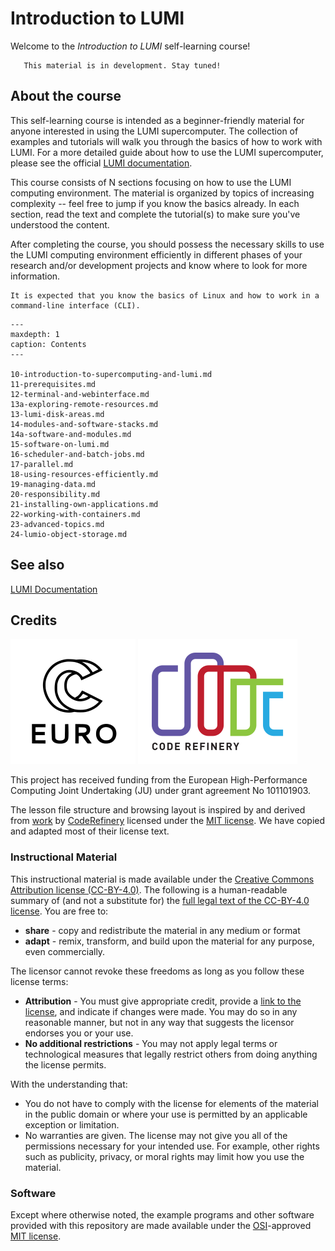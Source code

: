 # Introduction to LUMI

Welcome to the *Introduction to LUMI* self-learning course!

```{warning}
   This material is in development. Stay tuned!
```

## About the course

This self-learning course is intended as a beginner-friendly material for anyone interested in using the LUMI
supercomputer. The collection of examples and tutorials will walk you through the basics of how to work with LUMI. 
For a more detailed guide about how to use the LUMI supercomputer, please see the official [LUMI documentation](https://docs.lumi-supercomputer.eu/). 

This course consists of N sections focusing on how to use the LUMI
computing environment. The material is organized by topics of increasing complexity
-- feel free to jump if you know the basics already. In each section, read the
text and complete the tutorial(s) to make sure you've understood the content.

After completing the course, you should possess the necessary skills to use the
LUMI computing environment efficiently in different phases of your research
and/or development projects and know where to look for more information.

```{prereq}
It is expected that you know the basics of Linux and how to work in a
command-line interface (CLI).
```

```{toctree}
---
maxdepth: 1
caption: Contents
---

10-introduction-to-supercomputing-and-lumi.md
11-prerequisites.md
12-terminal-and-webinterface.md
13a-exploring-remote-resources.md
13-lumi-disk-areas.md
14-modules-and-software-stacks.md
14a-software-and-modules.md
15-software-on-lumi.md
16-scheduler-and-batch-jobs.md
17-parallel.md
18-using-resources-efficiently.md
19-managing-data.md
20-responsibility.md
21-installing-own-applications.md
22-working-with-containers.md
23-advanced-topics.md
24-lumio-object-storage.md
```

## See also

[LUMI Documentation](https://docs.lumi-supercomputer.eu/)

## Credits

![](img/eurocc.svg)
![](img/coderefinery.svg)

This project has received funding from the European High-Performance Computing
Joint Undertaking (JU) under grant agreement No 101101903.

The lesson file structure and browsing layout is inspired by and derived from
[work](https://github.com/coderefinery/sphinx-lesson) by [CodeRefinery](https://coderefinery.org/) licensed under the
[MIT license](https://opensource.org/licenses/mit-license.html). We have copied and adapted
most of their license text.

### Instructional Material

This instructional material is made available under the
[Creative Commons Attribution license (CC-BY-4.0)](https://creativecommons.org/licenses/by/4.0/).
The following is a human-readable summary of (and not a substitute for) the
[full legal text of the CC-BY-4.0 license](https://creativecommons.org/licenses/by/4.0/legalcode).
You are free to:

- **share** - copy and redistribute the material in any medium or format
- **adapt** - remix, transform, and build upon the material for any purpose,
  even commercially.

The licensor cannot revoke these freedoms as long as you follow these license terms:

- **Attribution** - You must give appropriate credit, provide a
  [link to the license](https://creativecommons.org/licenses/by/4.0/), and indicate if changes were
  made. You may do so in any reasonable manner, but not in any way that suggests
  the licensor endorses you or your use.
- **No additional restrictions** - You may not apply legal terms or
  technological measures that legally restrict others from doing anything the
  license permits.

With the understanding that:

- You do not have to comply with the license for elements of the material in
  the public domain or where your use is permitted by an applicable exception
  or limitation.
- No warranties are given. The license may not give you all of the permissions
  necessary for your intended use. For example, other rights such as
  publicity, privacy, or moral rights may limit how you use the material.

### Software

Except where otherwise noted, the example programs and other software provided
with this repository are made available under the [OSI](https://opensource.org/)-approved
[MIT license](https://opensource.org/licenses/mit-license.html).
